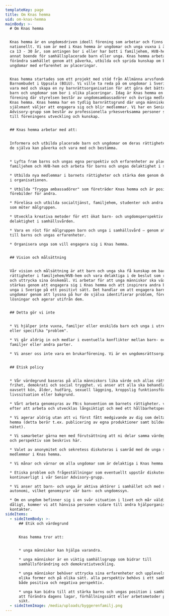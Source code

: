 ```yaml
---
templateKey: page
title: Om Knas hemma
uid: om-knas-hemma
mainBody: >-
  # Om Knas hemma


  Knas hemma är en ungdomsdriven ideell förening som arbetar och finns
  nationellt. Vi som är med i Knas hemma är ungdomar och unga vuxna i åldrarna
  ca 13 - 30 år, som antingen bor i eller har bott i familjehem, HVB-hem, eller
  annat boende för samhällsplacerade barn eller unga. Knas hemma arbetar med att
  förändra samhället genom att påverka, utbilda och sprida kunskap om barn och
  ungdomar med erfarenhet av placeringar.


  Knas hemma startades som ett projekt med stöd från Allmänna arvsfonden 2013 på
  Barnombudet i Uppsala (BOiU). Vi ville ta reda på om ungdomar i Sverige ville
  vara med och skapa en ny barnrättsorganisation för att göra det bättre för
  barn och ungdomar som bor i olika placeringar. Idag är Knas hemma en ideell
  förening där styrelsen består av ungdomsambassadörer och övriga medlemmar i
  Knas hemma. Knas hemma har en tydlig barnrättsgrund där unga människor
  självmant väljer att engagera sig och blir medlemmar. Vi har en Senior
  Advisory-grupp som består av professionella yrkesverksamma personer som bidrar
  till föreningens utveckling och kunskap.


  ## Knas hemma arbetar med att:


  Informera och utbilda placerade barn och ungdomar om deras rättigheter, så att
  de själva kan påverka och vara med och bestämma.


  * Lyfta fram barns och ungas egna perspektiv och erfarenheter av placering i
  familjehem och HVB-hem och arbeta för barns och ungas delaktighet i samhället.

  * Utbilda nya medlemmar i barnets rättigheter och stärka dem genom delaktighet
  i organisationen.

  * Utbilda "Trygga ambassadörer" som företräder Knas hemma och är positiva
  förebilder för andra.

  * Föreläsa och utbilda socialtjänst, familjehem, studenter och andra aktörer
  som möter målgruppen.

  * Utveckla kreativa metoder för ett ökat barn- och ungdomsperspektiv och
  delaktighet i samhällsvården.

  * Vara en röst för målgruppen barn och unga i samhällsvård – genom att lyssna
  till barns och ungas erfarenheter.

  * Organisera unga som vill engagera sig i Knas hemma.


  ## Vision och målsättning


  Vår vision och målsättning är att barn och unga ska få kunskap om barnets
  rättigheter i familjehem/HVB-hem och vara delaktiga i de beslut som rör dem
  och uttrycka sina önskemål. Vi arbetar för att unga människor ska växa och
  stärkas genom att engagera sig i Knas hemma och att inspirera andra barn och
  unga i Sverige på ett positivt sätt. Det handlar om att engagera barn och
  ungdomar genom att lyssna på hur de själva identifierar problem, föreslår
  lösningar och agerar utifrån dem.


  ## Detta gör vi inte


  * Vi hjälper inte vuxna, familjer eller enskilda barn och unga i utredningar
  eller specifika "problem".

  * Vi går aldrig in och medlar i eventuella konflikter mellan barn- och unga,
  familjer eller andra parter.

  * Vi anser oss inte vara en brukarförening. Vi är en ungdomsrättsorganisation.


  ## Etisk policy


  * Vår värdegrund baseras på alla människors lika värde och allas rätt till
  frihet, demokrati och social trygghet. vi anser att alla ska behandlas lika
  oavsett kön, ålder, hudfärg, sexuell läggning, kroppslig funktionsförmåga,
  livssituation eller bakgrund.

  * Vårt arbeta genomsyras av FN:s konvention om barnets rättigheter. vi strävar
  efter att arbeta och utvecklas långsiktigt och med ett hållbarhetsperspektiv.

  * Vi agerar aldrig utan att vi först fått medgivande av dig som deltar i Knas
  hemma (detta berör t.ex. publicering av egna produktioner samt bilder på
  nätet).

  * Vi samarbetar gärna men med förutsättning att ni delar samma värdegrunder
  och perspektiv som beskrivs här.

  * Valet av anonymitet och sekretess diskuteras i samråd med de unga som är
  medlemmar i Knas hemma.

  * Vi månar och värnar om alla ungdomar som är delaktiga i Knas hemma.

  * Etiska problem och frågeställningar som eventuellt uppstår diskuteras
  kontinuerligt i vår Senior Advisory-grupp.

  * Vi anser att barn- och unga är aktiva aktörer i samhället och med stor
  autonomi, vilket genomsyrar vår barn- och ungdomssyn.

  * Om en ungdom befinner sig i en svår situation i livet och mår väldigt
  dåligt, kommer vi att hänvisa personen vidare till andra hjälporganisation och
  kontakter.
sideItems:
  - sideItemBody: >-
      ## Etik och värdegrund


      Knas hemma tror att:


      * unga människor kan hjälpa varandra.

      * unga människor är en viktig samhällsgrupp som bidrar till
      samhällsförändring och demokratiutveckling.

      * unga människor behöver uttrycka sina erfarenheter och upplevelser i
      olika former och på olika sätt. alla perspektiv behövs i ett samhälle –
      både positiva och negativa perspektiv.

      * unga kan bidra till att stärka barns och ungas position i samhället och
      att förändra dagens lagar, förhållningssätt eller arbetsmetoder på längre
      sikt.
  - sideItemImage: /media/uploads/byggerenfamilj.png
---
```


